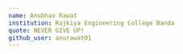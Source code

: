 ```yaml
---
name: Anubhav Rawat
institution: Rajkiya Engineering College Banda 
quote: NEVER GIVE UP! 
github_user: anurawat01
---
```

